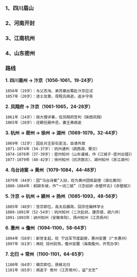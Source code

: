 ### 1、四川眉山


### 2、河南开封


### 3、江南杭州


### 4、山东密州




### 路线

**1. 四川眉州 → 汴京（1056-1061，19-24岁）**

	1056年（19岁）：与父苏洵、弟苏辙出蜀赴汴京应试
	1057年（20岁）：进士及第，母程氏病逝，返乡守丧


**2. 凤翔府 → 汴京（1061-1065，24-28岁）**

	1061年（24岁）：授大理评事，任凤翔府签判（陕西凤翔）
    1065年（28岁）：还朝任殿中丞，妻王弗病逝


**3. 杭州 → 密州 → 徐州 → 湖州（1069-1079，32-44岁）**

	1069年（32岁）：因反对王安石变法，自请外放
    1071-1074年（34-37岁）：杭州通判（疏西湖、赈灾）
    1074-1076年（37-39岁）：密州知州（山东诸城，作《江城子·密州出猎》）
    1077-1079年（40-42岁）：徐州知州（抗洪救灾）、湖州知州（浙江湖州）


**4. 乌台诗案 → 黄州（1079-1084，44-48岁）**

	1079年（44岁）：因“乌台诗案”入狱，贬为黄州团练副使（湖北黄冈）
	1080-1084年：躬耕东坡，作“一词二赋”（《念奴娇·赤壁怀古》《赤壁赋》）


**5. 汴京 → 杭州 → 颍州 → 扬州（1085-1093，48-56岁）**

	1085年（48岁）：哲宗即位，高太后摄政，回京任翰林学士
    1089-1091年（52-54岁）：杭州知州（二次赴杭，建苏堤、疏六井）
    1091-1093年：颍州知州（安徽阜阳）、扬州知州（江苏扬州）


**6. 惠州 → 儋州（1094-1100，58-64岁）**

	1094年（58岁）：新党复起，贬 宁远军节度副使，惠州安置（广东惠州）
	1097年（61岁）：再贬 琼州别驾，儋州安置（海南儋州，开荒办学）


**7. 北归 → 常州（1100-1101，64-65岁）**

	1100年（64岁）：徽宗即位，获赦北归
	1101年（65岁）：病逝于 常州（江苏常州），谥“文忠”
	